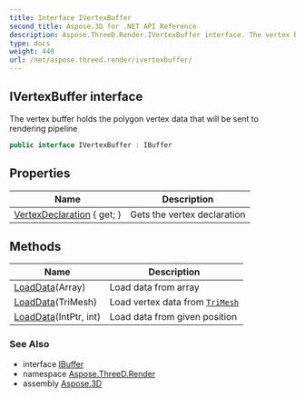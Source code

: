 ```yaml
---
title: Interface IVertexBuffer
second_title: Aspose.3D for .NET API Reference
description: Aspose.ThreeD.Render.IVertexBuffer interface. The vertex buffer holds the polygon vertex data that will be sent to rendering pipeline
type: docs
weight: 440
url: /net/aspose.threed.render/ivertexbuffer/
---
```

## IVertexBuffer interface

The vertex buffer holds the polygon vertex data that will be sent to rendering pipeline

```csharp
public interface IVertexBuffer : IBuffer
```

## Properties

| Name | Description |
| --- | --- |
| [VertexDeclaration](../../aspose.threed.render/ivertexbuffer/vertexdeclaration/) { get; } | Gets the vertex declaration |

## Methods

| Name | Description |
| --- | --- |
| [LoadData](../../aspose.threed.render/ivertexbuffer/loaddata/#loaddata_2)(Array) | Load data from array |
| [LoadData](../../aspose.threed.render/ivertexbuffer/loaddata/#loaddata)(TriMesh) | Load vertex data from [`TriMesh`](../../aspose.threed.entities/trimesh/) |
| [LoadData](../../aspose.threed.render/ivertexbuffer/loaddata/#loaddata_1)(IntPtr, int) | Load data from given position |

### See Also

* interface [IBuffer](../ibuffer/)
* namespace [Aspose.ThreeD.Render](../../aspose.threed.render/)
* assembly [Aspose.3D](../../)


